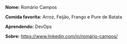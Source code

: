 **Nome:** Romário Campos

**Comida favorita:** Arroz, Feijão, Frango e Pure de Batata

**Aprendendo:** DevOps

**Sobre:** https://www.linkedin.com/in/romário-campos/